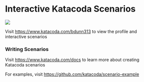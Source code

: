# Interactive Katacoda Scenarios

[![](http://shields.katacoda.com/katacoda/bdunn313/count.svg)](https://www.katacoda.com/bdunn313 "Get your profile on Katacoda.com")

Visit https://www.katacoda.com/bdunn313 to view the profile and interactive scenarios

### Writing Scenarios
Visit https://www.katacoda.com/docs to learn more about creating Katacoda scenarios

For examples, visit https://github.com/katacoda/scenario-example
